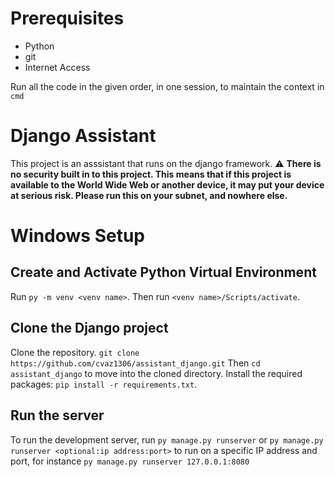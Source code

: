 # Prerequisites
* Python
* git
* Internet Access

Run all the code in the given order, in one session, to maintain the context in ```cmd```
# Django Assistant
This project is an asssistant that runs on the django framework.
:warning: **There is no security built in to this project. This means that if this project is available to the World Wide Web or another device, it may put your device at serious risk. Please run this on your subnet, and nowhere else.**
# Windows Setup
## Create and Activate Python Virtual Environment
Run ```py -m venv <venv name>```.
Then run ```<venv name>/Scripts/activate```.
## Clone the Django project
Clone the repository. ```git clone https://github.com/cvaz1306/assistant_django.git```
Then ```cd assistant_django``` to move into the cloned directory. Install the required packages: ```pip install -r requirements.txt```.
## Run the server
To run the development server, run ```py manage.py runserver``` or ```py manage.py runserver <optional:ip address:port>``` to run on a specific IP address and port, for instance ```py manage.py runserver 127.0.0.1:8080```
